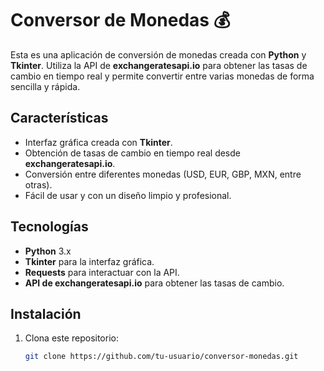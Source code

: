 # Conversor de Monedas 💰

Esta es una aplicación de conversión de monedas creada con **Python** y **Tkinter**. Utiliza la API de **exchangeratesapi.io** para obtener las tasas de cambio en tiempo real y permite convertir entre varias monedas de forma sencilla y rápida.

## Características

- Interfaz gráfica creada con **Tkinter**.
- Obtención de tasas de cambio en tiempo real desde **exchangeratesapi.io**.
- Conversión entre diferentes monedas (USD, EUR, GBP, MXN, entre otras).
- Fácil de usar y con un diseño limpio y profesional.

## Tecnologías

- **Python** 3.x
- **Tkinter** para la interfaz gráfica.
- **Requests** para interactuar con la API.
- **API de exchangeratesapi.io** para obtener las tasas de cambio.

## Instalación

1. Clona este repositorio:

   ```bash
   git clone https://github.com/tu-usuario/conversor-monedas.git
